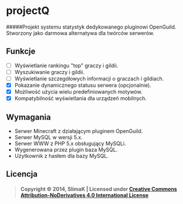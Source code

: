 # projectQ
#####Projekt systemu statystyk dedykowanego pluginowi OpenGuild. Stworzony jako darmowa alternatywa dla twórców serwerów.

## Funkcje
- [ ] Wyświetlanie rankingu "top" graczy i gildii.
- [ ] Wyszukiwanie graczy i gildii.
- [ ] Wyświetlanie szczegółowych informacji o graczach i gildiach.
- [x] Pokazanie dynamicznego statusu serwera (opcjonalnie).
- [x] Możliwość użycia wielu predefiniowanych motywów.
- [x] Kompatybilność wyświetlania dla urządzeń mobilnych.

## Wymagania
* Serwer Minecraft z działającym pluginem OpenGuild.
* Serwer MySQL w wersji 5.x.
* Serwer WWW z PHP 5.x obsługujący MySQLi.
* Wygenerowana przez plugin baza MySQL.
* Użytkownik z hasłem dla bazy MySQL.

## Licencja
> #### Copyright &copy; 2014, SlimaK | Licensed under **[Creative Commons Attribution-NoDerivatives 4.0 International License](https://creativecommons.org/licenses/by-nd/4.0/legalcode)**
